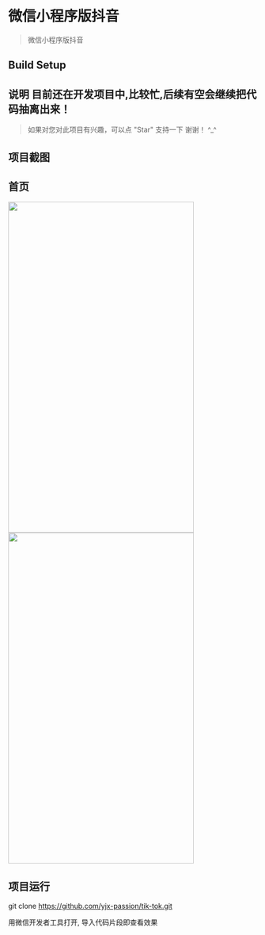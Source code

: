 # 微信小程序版抖音

> 微信小程序版抖音

## Build Setup

## 说明   目前还在开发项目中,比较忙,后续有空会继续把代码抽离出来！
>  如果对您对此项目有兴趣，可以点 "Star" 支持一下 谢谢！ ^_^

## 项目截图

## 首页

<!--![image](https://github.com/yjx-passion/vue2.0-music-app/blob/master/src/components/img/music1.png)

![image](https://github.com/yjx-passion/vue2.0-music-app/blob/master/src/components/img/music.png)-->

<img width="375" height="667" src="https://github.com/yjx-passion/tik-tok/blob/master/assets/imgage/index.png"/>
<img width="375" height="667" src="https://github.com/yjx-passion/tik-tok/blob/master/assets/imgage/contentmodal.png"/>

## 项目运行

git clone https://github.com/yjx-passion/tik-tok.git

用微信开发者工具打开, 导入代码片段即查看效果
